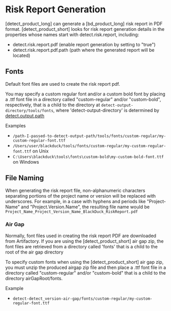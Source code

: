 # Risk Report Generation

[detect_product_long] can generate a [bd_product_long] risk report in PDF format.
[detect_product_short] looks for risk report generation details in the properties whose names start with detect.risk.report, including:

* detect.risk.report.pdf (enable report generation by setting to "true")
* detect.risk.report.pdf.path (path where the generated report will be located)

## Fonts

Default font files are used to create the risk report pdf. 

You may specify a custom regular font and/or a custom bold font by placing a .ttf font file in a directory called "custom-regular" and/or "custom-bold", respectively, that is a child to the directory at ```detect-output-directory/tools/fonts```, where 'detect-output-directory' is determined by [detect.output.path](../properties/configuration/paths.md#detect-output-path)

Examples

* ```/path-I-passed-to-detect-output-path/tools/fonts/custom-regular/my-custom-regular-font.ttf```
* ```/Users/user/blackduck/tools/fonts/custom-regular/my-custom-regular-font.ttf``` on Unix
* ```C:\Users\blackduck\tools\fonts\custom-bold\my-custom-bold-font.ttf``` on Windows

## File Naming

When generating the risk report file, non-alphanumeric characters separating portions of the project name or version will be replaced with underscores. For example, in a case with hyphens and periods like "Project-Name" and "Project.Version.Name", the resulting file name would be ```Project_Name_Project_Version_Name_BlackDuck_RiskReport.pdf```

### Air Gap

Normally, font files used in creating the risk report PDF are downloaded from Artifactory. If you are using the [detect_product_short] air gap zip, the font files are retrieved from a directory called 'fonts' that is a child to the root of the air gap directory

To specify custom fonts when using the [detect_product_short] air gap zip, you must unzip the produced airgap zip file and then place a .ttf font file in a directory called "custom-regular" and/or "custom-bold" that is a child to the directory airGapRoot/fonts.

Example

* ```detect-detect_version-air-gap/fonts/custom-regular/my-custom-regular-font.ttf```
